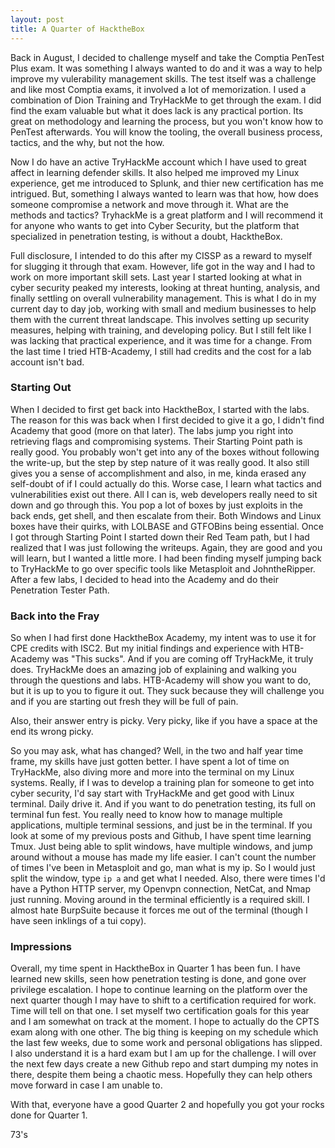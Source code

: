 ```yaml
---
layout: post
title: A Quarter of HacktheBox 
---
```


Back in August, I decided to challenge myself and take the Comptia PenTest Plus exam.  It was something I always wanted to do and it was a way to help improve my vulerability management skills.  The test itself was a challenge and like most Comptia exams, it involved a lot of memorization.  I used a combination of Dion Training and TryHackMe to get through the exam.  I did find the exam valuable but what it does lack is any practical portion.  Its great on methodology and learning the process, but you won't know how to PenTest afterwards.  You will know the tooling, the overall business process, tactics, and the why, but not the how. 

Now I do have an active TryHackMe account which I have used to great affect in learning defender skills.  It also helped me improved my Linux experience, get me introduced to Splunk, and thier new certification has me intrigued.  But, something I always wanted to learn was that how, how does someone compromise a network and move through it.  What are the methods and tactics?  TryhackMe is a great platform and I will recommend it for anyone who wants to get into Cyber Security, but the platform that specialized in penetration testing, is without a doubt, HacktheBox.

Full disclosure, I intended to do this after my CISSP as a reward to myself for slugging it through that exam.  However, life got in the way and I had to work on more important skill sets.  Last year I started looking at what in cyber security peaked my interests, looking at threat hunting, analysis, and finally settling on overall vulnerability management.  This is what I do in my current day to day job, working with small and medium businesses to help them with the current threat landscape.  This involves setting up security measures, helping with training, and developing policy.  But I still felt like I was lacking that practical experience, and it was time for a change.  From the last time I tried HTB-Academy, I still had credits and the cost for a lab account isn't bad. 

### Starting Out 

When I decided to first get back into HacktheBox, I started with the labs.  The reason for this was back when I first decided to give it a go, I didn't find Academy that good (more on that later).  The labs jump you right into retrieving flags and compromising systems.  Their Starting Point path is really good.  You probably won't get into any of the boxes without following the write-up, but the step by step nature of it was really good.  It also still gives you a sense of accomplishment and also, in me, kinda erased any self-doubt of if I could actually do this.  Worse case, I learn what tactics and vulnerabilities exist out there.  All I can is, web developers really need to sit down and go through this.  You pop a lot of boxes by just exploits in the back ends, get shell, and then escalate from their.  Both Windows and Linux boxes have their quirks, with LOLBASE and GTFOBins being essential. Once I got through Starting Point I started down their Red Team path, but I had realized that I was just following the writeups.  Again, they are good and you will learn, but I wanted a little more.  I had been finding myself jumping back to TryHackMe to go over specific tools like Metasploit and JohntheRipper.  After a few labs, I decided to head into the Academy and do their Penetration Tester Path.

### Back into the Fray 

So when I had first done HacktheBox Academy, my intent was to use it for CPE credits with ISC2.  But my initial findings and experience with HTB-Academy was "This sucks".  And if you are coming off TryHackMe, it truly does.  TryHackMe does an amazing job of explaining and walking you through the questions and labs.  HTB-Academy will show you want to do, but it is up to you to figure it out.  They suck because they will challenge you and if you are starting out fresh they will be full of pain.  

Also, their answer entry is picky.  Very picky, like if you have a space at the end its wrong picky.  

So you may ask, what has changed?  Well, in the two and half year time frame, my skills have just gotten better.  I have spent a lot of time on TryHackMe, also diving more and more into the terminal on my Linux systems.  Really, if I was to develop a training plan for someone to get into cyber security, I'd say start with TryHackMe and get good with Linux terminal.  Daily drive it.  And if you want to do penetration testing, its full on terminal fun fest. You really need to know how to manage multiple applications, multiple terminal sessions, and just be in the terminal.  If you look at some of my previous posts and Github, I have spent time learning Tmux.  Just being able to split windows, have multiple windows, and jump around without a mouse has made my life easier.  I can't count the number of times I've been in Metasploit and go, man what is my ip.  So I would just split the window, type `ip a` and get what I needed.  Also, there were times I'd have a Python HTTP server, my Openvpn connection, NetCat, and Nmap just running.  Moving around in the terminal efficiently is a required skill.  I almost hate BurpSuite because it forces me out of the terminal (though I have seen inklings of a tui copy).  

### Impressions 
Overall, my time spent in HacktheBox in Quarter 1 has been fun.  I have learned new skills, seen how penetration testing is done, and gone over privilege escalation.  I hope to continue learning on the platform over the next quarter though I may have to shift to a certification required for work.  Time will tell on that one.  I set myself two certification goals for this year and I am somewhat on track at the moment.  I hope to actually do the CPTS exam along with one other.  The big thing is keeping on my schedule which the last few weeks, due to some work and personal obligations has slipped.  I also understand it is a hard exam but I am up for the challenge.  I will over the next few days create a new Github repo and start dumping my notes in there, despite them being a chaotic mess.  Hopefully they can help others move forward in case I am unable to.  

With that, everyone have a good Quarter 2 and hopefully you got your rocks done for Quarter 1.  

73's

